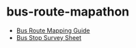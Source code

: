 # bus-route-mapathon

* [Bus Route Mapping Guide](/bus-route-mapathon/bus-route-mapping-guide.html)
* [Bus Stop Survey Sheet](/bus-route-mapathon/bus-stops.html)
